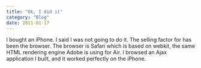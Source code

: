 ```yaml
---
title: "Ok, I did it"
category: "Blog"
date: 2011-01-17
---
```



I bought an iPhone. I said I was not going to do it. The selling factor for has been the browser. The browser is Safari which is based on webkit, the same HTML rendering engine Adobe is using for Air. I browsed an Ajax application I built, and it worked perfectly on the iPhone.